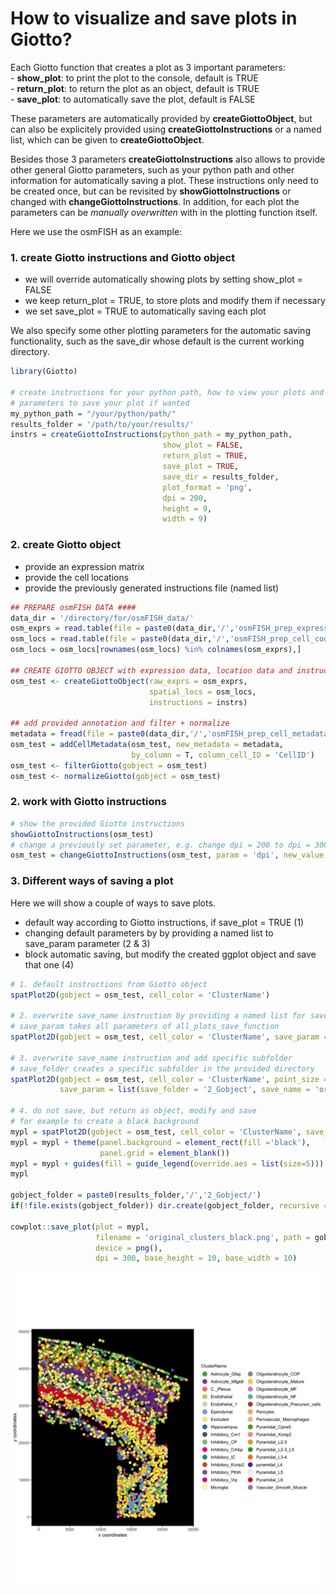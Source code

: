 
# How to visualize and save plots in Giotto?

Each Giotto function that creates a plot as 3 important parameters:  
\- **show\_plot**: to print the plot to the console, default is TRUE  
\- **return\_plot**: to return the plot as an object, default is TRUE  
\- **save\_plot**: to automatically save the plot, default is FALSE

These parameters are automatically provided by **createGiottoObject**,
but can also be explicitely provided using **createGiottoInstructions**
or a named list, which can be given to **createGiottoObject**.

Besides those 3 parameters **createGiottoInstructions** also allows to
provide other general Giotto parameters, such as your python path and
other information for automatically saving a plot. These instructions
only need to be created once, but can be revisited by
**showGiottoInstructions** or changed with **changeGiottoInstructions**.
In addition, for each plot the parameters can be *manually overwritten*
with in the plotting function itself.

Here we use the osmFISH as an example:

### 1\. create Giotto instructions and Giotto object

  - we will override automatically showing plots by setting show\_plot =
    FALSE
  - we keep return\_plot = TRUE, to store plots and modify them if
    necessary  
  - we set save\_plot = TRUE to automatically saving each plot

We also specify some other plotting parameters for the automatic saving
functionality, such as the save\_dir whose default is the current
working directory.

``` r
library(Giotto)

# create instructions for your python path, how to view your plots and
# parameters to save your plot if wanted
my_python_path = "/your/python/path/"
results_folder = '/path/to/your/results/'
instrs = createGiottoInstructions(python_path = my_python_path,
                                  show_plot = FALSE,  
                                  return_plot = TRUE,
                                  save_plot = TRUE,
                                  save_dir = results_folder,
                                  plot_format = 'png',
                                  dpi = 200,
                                  height = 9,
                                  width = 9)
```

### 2\. create Giotto object

  - provide an expression matrix  
  - provide the cell locations
  - provide the previously generated instructions file (named list)

<!-- end list -->

``` r
## PREPARE osmFISH DATA ####
data_dir = '/directory/for/osmFISH_data/'
osm_exprs = read.table(file = paste0(data_dir,'/','osmFISH_prep_expression.txt'))
osm_locs = read.table(file = paste0(data_dir,'/','osmFISH_prep_cell_coordinates.txt'))
osm_locs = osm_locs[rownames(osm_locs) %in% colnames(osm_exprs),]

## CREATE GIOTTO OBJECT with expression data, location data and instructions
osm_test <- createGiottoObject(raw_exprs = osm_exprs,
                               spatial_locs = osm_locs,
                               instructions = instrs)

## add provided annotation and filter + normalize
metadata = fread(file = paste0(data_dir,'/','osmFISH_prep_cell_metadata.txt'))
osm_test = addCellMetadata(osm_test, new_metadata = metadata,
                           by_column = T, column_cell_ID = 'CellID')
osm_test <- filterGiotto(gobject = osm_test)
osm_test <- normalizeGiotto(gobject = osm_test)
```

### 2\. work with Giotto instructions

``` r
# show the provided Giotto instructions
showGiottoInstructions(osm_test)
# change a previously set parameter, e.g. change dpi = 200 to dpi = 300
osm_test = changeGiottoInstructions(osm_test, param = 'dpi', new_value = 300)
```

### 3\. Different ways of saving a plot

Here we will show a couple of ways to save plots.

  - default way according to Giotto instructions, if save\_plot = TRUE
    (1)
  - changing default parameters by by providing a named list to
    save\_param parameter (2 & 3)
  - block automatic saving, but modify the created ggplot object and
    save that one (4)

<!-- end list -->

``` r
# 1. default instructions from Giotto object
spatPlot2D(gobject = osm_test, cell_color = 'ClusterName')

# 2. overwrite save_name instruction by providing a named list for save_param
# save_param takes all parameters of all_plots_save_function
spatPlot2D(gobject = osm_test, cell_color = 'ClusterName', save_param = list(save_name = 'myplot'))

# 3. overwrite save_name instruction and add specific subfolder
# save_folder creates a specific subfolder in the provided directory
spatPlot2D(gobject = osm_test, cell_color = 'ClusterName', point_size = 1.5,
           save_param = list(save_folder = '2_Gobject', save_name = 'original_clusters', units = 'in', base_height = 6, base_width = 6))

# 4. do not save, but return as object, modify and save
# for example to create a black background
mypl = spatPlot2D(gobject = osm_test, cell_color = 'ClusterName', save_plot = F)
mypl = mypl + theme(panel.background = element_rect(fill ='black'),
                    panel.grid = element_blank())
mypl = mypl + guides(fill = guide_legend(override.aes = list(size=5)))
mypl

gobject_folder = paste0(results_folder,'/','2_Gobject/')
if(!file.exists(gobject_folder)) dir.create(gobject_folder, recursive = T)

cowplot::save_plot(plot = mypl,
                   filename = 'original_clusters_black.png', path = gobject_folder,
                   device = png(),
                   dpi = 300, base_height = 10, base_width = 10)
```

![](./figures/original_clusters_black.png)
